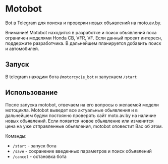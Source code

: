 # Motobot

Bot в Telegram для поиска и проверки новых объявлений на moto.av.by.

Внимание! Motobot находится в разработке и поиск обьявлений пока ограничен моделями Honda CB, VFR, VF. 
Если данный проект интересн, поддержите разработчика. В дальнейшем планируется добавить поиск и автомобилей. 

## Запуск

В telegram находим бота `@motorcyc1e_bot` и запускаем `/start`

## Использование

После запуска motobot, отвечаем на его вопросы о желаемой модели мотоцикла.
Motobot выведет все актуальные обьявления и в дальнейшем будем постоянно проверять сайт moto.av.by на наличие новых обьявлений. Если появится новое обьявление или изменится цена на уже отправленные обьявления, motobot оповестит Вас об этом.

Команды:
- `/start` - запуск бота
- `/save` - сохранение введенных параметров и поиск объявлений
- `/cancel` - остановка бота